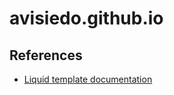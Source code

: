 # avisiedo.github.io

## References

- [Liquid template documentation](https://shopify.github.io/liquid/)

